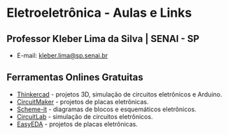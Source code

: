 # Eletroeletrônica - Aulas e Links
## Professor Kleber Lima da Silva | SENAI - SP
* E-mail: kleber.lima@sp.senai.br


## Ferramentas Onlines Gratuitas
* [Thinkercad](https://www.tinkercad.com/) - projetos 3D, simulação de circuitos eletrônicos e Arduino.
* [CircuitMaker](https://circuitmaker.com/) - projetos de placas eletrônicas.
* [Scheme-it](https://www.digikey.com/schemeit/project/) - diagramas de blocos e esquemáticos eletrônicos.
* [CircuitLab](https://www.circuitlab.com/) - simulação de circuitos eletrônicos.
* [EasyEDA](https://easyeda.com/) - projetos de placas eletrônicas.
